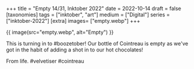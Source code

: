 +++
title = "Empty 14/31, Inktober 2022"
date = 2022-10-14
draft =  false
[taxonomies]
tags = ["inktober", "art"]
medium = ["Digital"]
series = ["inktober-2022"]
[extra]
images= ["empty.webp"]
+++

{{ image(src="empty.webp", alt="Empty") }}

This is turning in to \#boozetober! Our bottle of Cointreau is empty as we've got in the habit of adding a shot in to our hot chocolates!

From life.  \#velvetiser  \#cointreau
